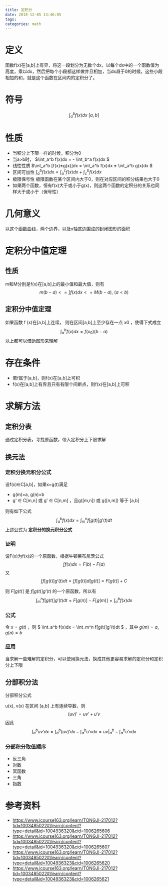 ```yaml
---
title: 定积分
date: 2018-12-05 13:46:05
tags:
categories: math
---
```


# 定义

函数f(x)在[a,b]上有界，将这一段划分为无数个dx，以每个dx中的一个函数值为高度，乘以dx，然后把每个小段都这样做并且相加，当dx趋于0的时候，这些小段相加的和，就是这个函数在区间内的定积分了。

# 符号

$$
\int_a^b f(x)dx \ [a,b]
$$

#  性质

- 当积分上下限一样的时候，积分为0
- 当a>b时， $\int_a^b f(x)dx = - \int_b^a f(x)dx $
- 线性性质  $\int_a^b [f(x)±g(x)]dx = \int_a^b f(x)dx ± \int_a^b g(x)dx $ 
- 区间可加性  $\int_a^b f(x)dx = \int_a^c f(x)dx + \int_c^b f(x)dx$
- 极限保号性 极限函数在某个区间内大于0，则在对应区间的积分结果也大于0 
- 如果两个函数，恒有f(x)大于或小于g(x)，则这两个函数的定积分的关系也同样大于或小于（保号性）

# 几何意义

以这个函数曲线，两个边界，以及x轴底边围成的封闭图形的面积

# 定积分中值定理

## 性质

m和M分别是f(x)在[a,b]上的最小值和最大值，则有
$$
m(b-a) <= \int f(x)dx <= M(b-a), \ (a<b)
$$

## 定积分中值定理

如果函数 f (x)在[a,b]上连续，
则在区间[a,b]上至少存在一点 x0 ，使得下式成立
$$
\int_a^b f(x)dx = f(x_0)(b-a)
$$
以上都可以借助图形来理解

# 存在条件

- 若f属于[a,b]，则f(x)在[a,b]上可积
- f(x)在[a,b]上有界且只有有限个间断点，则f(x)在[a,b]上可积

# 求解方法

## 定积分表

通过定积分表，寻找原函数，带入定积分上下限求解

## 换元法

### 定积分换元积分公式

设f(x)∈C[a,b]，如果x=g(t)满足

- g(m)=a, g(n)=b
- g' ∈ C[m,n] 或 g' ∈ C[n,m] ，且g([m,n]) 或 g([n,m]) 等于 [a,b]

则有如下公式
$$
\int_a^b f(x)dx = \int_m^n f[g(t)]g'(t)dt
$$
上述公式为 **定积分的换元积分公式** 

### 证明

设F(x)为f(x)的一个原函数，根据牛顿莱布尼茨公式
$$
\int f(x)dx = F(b) - F(a)
$$
又
$$
\int f[g(t)]g'(t)dt = \int f[g(t)]d[g(t)] = F[g(t)] + C
$$


则 $F[g(t)]$ 是 $f[g(t)]g'(t)$ 的一个原函数，所以有
$$
\int_m^n f[g(t)]g'(t)dt = F[g(n)] - F[g(m)] = \int_a^b f(x)dx
$$

### 公式

令 $x = g(t)$ ，则 $ \int_a^b f(x)dx = \int_m^n f[g(t)]g'(t)dt $ ，其中 $g(m) = a, g(n) = b$ 

### 应用

当求解一些难解的定积分，可以使用换元法，换成其他更容易求解的定积分和定积分上下限

## 分部积分法

分部积分公式

u(x), v(x) 在区间 [a,b] 上有连续导数，则
$$
(uv)' = uv' + u'v
$$
因此
$$
\int_a^b uv' dx = \int_a^b (uv)' dx - \int_a^b u'v dx = uv|_a^b - \int_a^b u'v dx
$$

### 分部积分取值顺序

- 反三角
- 对数
- 冥函数
- 三角
- 指数



# 参考资料

- https://www.icourse163.org/learn/TONGJI-217012?tid=1003485022#/learn/content?type=detail&id=1004936320&cid=1006265606
- https://www.icourse163.org/learn/TONGJI-217012?tid=1003485022#/learn/content?type=detail&id=1004936320&cid=1006265607
- https://www.icourse163.org/learn/TONGJI-217012?tid=1003485022#/learn/content?type=detail&id=1004936323&cid=1006265620
- https://www.icourse163.org/learn/TONGJI-217012?tid=1003485022#/learn/content?type=detail&id=1004936323&cid=1006265621

